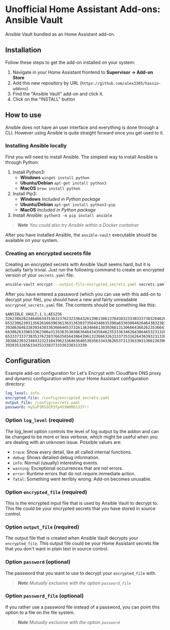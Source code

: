 # Unofficial Home Assistant Add-ons: Ansible Vault

Ansible Vault bundled as an Home Assistant add-on.

## Installation

Follow these steps to get the add-on installed on your system:

1. Navigate in your Home Assistant frontend to __Supervisor -> Add-on Store__
2. Add this new repository by URL (`https://github.com/alex3305/hassio-addons`)
3. Find the "Ansible Vault" add-on and click it.
4. Click on the "INSTALL" button

## How to use

Ansible does not have an user interface and everything is done through a CLI. However using Ansible is quite straight forward once you get used to it.

### Installing Ansible locally

First you will need to install Ansible. The simplest way to install Ansible is through Python:

1. Install Python3:
    * **Windows** `winget install python`
    * **Ubuntu/Debian** `apt-get install python3`
    * **MacOS** `brew install python`
2. Install Pip3:
    * **Windows** _Included in Python package_
    * **Ubuntu/Debian** `apt-get install python3-pip`
    * **MacOS** _Included in Python package_
3. Install Ansible: `python3 -m pip install ansible`

> _**Note** You could also try Ansible within a Docker container_

After you have installed Ansible, the `ansible-vault` executable should be available on your system.

### Creating an encrypted secrets file

Creating an encrypted secrets with Ansible Vault seems hard, but it is actually fairly trivial. Just run the following command to create an encrypted version of your `secrets.yaml` file:

```bash
ansible-vault encrypt --output-file-encrypted_secrets.yaml secrets.yaml
``` 

After you have entered a password (which you can use with this add-on to decrypt your file), you should have a new and fairly unreadable `encrypted_secrets.yaml` file. The contents should be something like this:

```
$ANSIBLE_VAULT;1.1;AES256
32623862623464663435363237623233643261396130613764383233303337383264626430613332
6532306230313562616639636136313630373564346635390a633030646264643832303930646533
39386364633839343033636664653732613634666130303661313066643662623536643136373735
6630626339653362300a313536353030636464343564623533363462643864653231326536303362
65333733373835376238376635656438643961323666326333373531626436393231336238336166
30386230323464323231643962336463646530356334336265373133633031366236396335623234
393035326563343533383733336338313339
```

## Configuration

Example add-on configuration for Let's Encrypt with Cloudflare DNS proxy and dynamic configuration within your Home Assistant configuration directory:

```yaml
log_level: info
encrypted_file: /config/encrypted_secrets.yaml
output_file: /config/secrets.yaml
password: mySuP3RS3CR3Tp455W0RD1337!!
```

### Option `log_level` (required)

The log_level option controls the level of log output by the addon and can be changed to be more or less verbose, which might be useful when you are dealing with an unknown issue. Possible values are:

* `trace`: Show every detail, like all called internal functions.
* `debug`: Shows detailed debug information.
* `info`: Normal (usually) interesting events.
* `warning`: Exceptional occurrences that are not errors.
* `error`: Runtime errors that do not require immediate action.
* `fatal`: Something went terribly wrong. Add-on becomes unusable.

### Option `encrypted_file` (required)

This is the encrypted input file that is used by Ansible Vault to decrypt to. This file could be your encrypted secrets that you have stored in source control.

### Option `output_file` (required)

The output file that is created when Ansible Vault decrypts your `encrypted_file`. This output file could be your Home Assistant secrets file that you don't want in plain text in source control.

### Option `password` (optional)

The password that you want to use to decrypt your `encrypted_file` with.

> _**Note** Mutually exclusive with the option `password_file`_

### Option `password_file` (optional)

If you rather use a password file instead of a password, you can point this option to a file on the file system.

> _**Note** Mutually exclusive with the option `password`_
